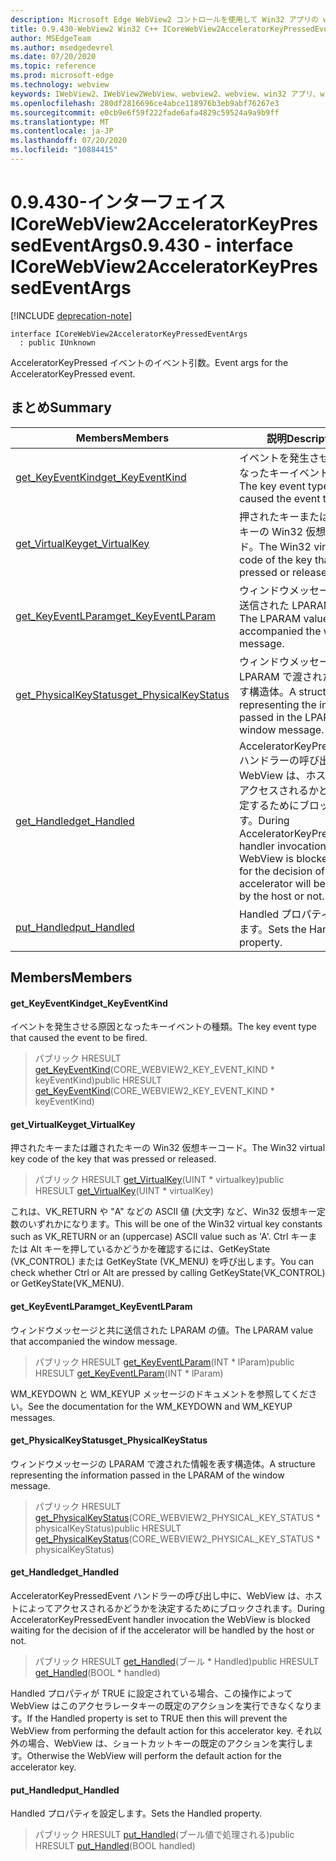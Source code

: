 ```yaml
---
description: Microsoft Edge WebView2 コントロールを使用して Win32 アプリの web コンテンツをホストする
title: 0.9.430-WebView2 Win32 C++ ICoreWebView2AcceleratorKeyPressedEventArgs
author: MSEdgeTeam
ms.author: msedgedevrel
ms.date: 07/20/2020
ms.topic: reference
ms.prod: microsoft-edge
ms.technology: webview
keywords: IWebView2、IWebView2WebView、webview2、webview、win32 アプリ、win32、edge、ICoreWebView2、ICoreWebView2Host、browser control、edge html
ms.openlocfilehash: 280df2816696ce4abce118976b3eb9abf76267e3
ms.sourcegitcommit: e0cb9e6f59f222fade6afa4829c59524a9a9b9ff
ms.translationtype: MT
ms.contentlocale: ja-JP
ms.lasthandoff: 07/20/2020
ms.locfileid: "10884415"
---
```

# <span data-ttu-id="57f68-104">0.9.430-インターフェイス ICoreWebView2AcceleratorKeyPressedEventArgs</span><span class="sxs-lookup"><span data-stu-id="57f68-104">0.9.430 - interface ICoreWebView2AcceleratorKeyPressedEventArgs</span></span> 

[!INCLUDE [deprecation-note](../../includes/deprecation-note.md)]

```
interface ICoreWebView2AcceleratorKeyPressedEventArgs
  : public IUnknown
```

<span data-ttu-id="57f68-105">AcceleratorKeyPressed イベントのイベント引数。</span><span class="sxs-lookup"><span data-stu-id="57f68-105">Event args for the AcceleratorKeyPressed event.</span></span>

## <span data-ttu-id="57f68-106">まとめ</span><span class="sxs-lookup"><span data-stu-id="57f68-106">Summary</span></span>

 <span data-ttu-id="57f68-107">Members</span><span class="sxs-lookup"><span data-stu-id="57f68-107">Members</span></span>                        | <span data-ttu-id="57f68-108">説明</span><span class="sxs-lookup"><span data-stu-id="57f68-108">Descriptions</span></span>
--------------------------------|---------------------------------------------
[<span data-ttu-id="57f68-109">get_KeyEventKind</span><span class="sxs-lookup"><span data-stu-id="57f68-109">get_KeyEventKind</span></span>](#get_keyeventkind) | <span data-ttu-id="57f68-110">イベントを発生させる原因となったキーイベントの種類。</span><span class="sxs-lookup"><span data-stu-id="57f68-110">The key event type that caused the event to be fired.</span></span>
[<span data-ttu-id="57f68-111">get_VirtualKey</span><span class="sxs-lookup"><span data-stu-id="57f68-111">get_VirtualKey</span></span>](#get_virtualkey) | <span data-ttu-id="57f68-112">押されたキーまたは離されたキーの Win32 仮想キーコード。</span><span class="sxs-lookup"><span data-stu-id="57f68-112">The Win32 virtual key code of the key that was pressed or released.</span></span>
[<span data-ttu-id="57f68-113">get_KeyEventLParam</span><span class="sxs-lookup"><span data-stu-id="57f68-113">get_KeyEventLParam</span></span>](#get_keyeventlparam) | <span data-ttu-id="57f68-114">ウィンドウメッセージと共に送信された LPARAM の値。</span><span class="sxs-lookup"><span data-stu-id="57f68-114">The LPARAM value that accompanied the window message.</span></span>
[<span data-ttu-id="57f68-115">get_PhysicalKeyStatus</span><span class="sxs-lookup"><span data-stu-id="57f68-115">get_PhysicalKeyStatus</span></span>](#get_physicalkeystatus) | <span data-ttu-id="57f68-116">ウィンドウメッセージの LPARAM で渡された情報を表す構造体。</span><span class="sxs-lookup"><span data-stu-id="57f68-116">A structure representing the information passed in the LPARAM of the window message.</span></span>
[<span data-ttu-id="57f68-117">get_Handled</span><span class="sxs-lookup"><span data-stu-id="57f68-117">get_Handled</span></span>](#get_handled) | <span data-ttu-id="57f68-118">AcceleratorKeyPressedEvent ハンドラーの呼び出し中に、WebView は、ホストによってアクセスされるかどうかを決定するためにブロックされます。</span><span class="sxs-lookup"><span data-stu-id="57f68-118">During AcceleratorKeyPressedEvent handler invocation the WebView is blocked waiting for the decision of if the accelerator will be handled by the host or not.</span></span>
[<span data-ttu-id="57f68-119">put_Handled</span><span class="sxs-lookup"><span data-stu-id="57f68-119">put_Handled</span></span>](#put_handled) | <span data-ttu-id="57f68-120">Handled プロパティを設定します。</span><span class="sxs-lookup"><span data-stu-id="57f68-120">Sets the Handled property.</span></span>

## <span data-ttu-id="57f68-121">Members</span><span class="sxs-lookup"><span data-stu-id="57f68-121">Members</span></span>

#### <span data-ttu-id="57f68-122">get_KeyEventKind</span><span class="sxs-lookup"><span data-stu-id="57f68-122">get_KeyEventKind</span></span> 

<span data-ttu-id="57f68-123">イベントを発生させる原因となったキーイベントの種類。</span><span class="sxs-lookup"><span data-stu-id="57f68-123">The key event type that caused the event to be fired.</span></span>

> <span data-ttu-id="57f68-124">パブリック HRESULT [get_KeyEventKind](#get_keyeventkind)(CORE_WEBVIEW2_KEY_EVENT_KIND \* keyEventKind)</span><span class="sxs-lookup"><span data-stu-id="57f68-124">public HRESULT [get_KeyEventKind](#get_keyeventkind)(CORE_WEBVIEW2_KEY_EVENT_KIND \* keyEventKind)</span></span>

#### <span data-ttu-id="57f68-125">get_VirtualKey</span><span class="sxs-lookup"><span data-stu-id="57f68-125">get_VirtualKey</span></span> 

<span data-ttu-id="57f68-126">押されたキーまたは離されたキーの Win32 仮想キーコード。</span><span class="sxs-lookup"><span data-stu-id="57f68-126">The Win32 virtual key code of the key that was pressed or released.</span></span>

> <span data-ttu-id="57f68-127">パブリック HRESULT [get_VirtualKey](#get_virtualkey)(UINT \* virtualkey)</span><span class="sxs-lookup"><span data-stu-id="57f68-127">public HRESULT [get_VirtualKey](#get_virtualkey)(UINT \* virtualKey)</span></span>

<span data-ttu-id="57f68-128">これは、VK_RETURN や "A" などの ASCII 値 (大文字) など、Win32 仮想キー定数のいずれかになります。</span><span class="sxs-lookup"><span data-stu-id="57f68-128">This will be one of the Win32 virtual key constants such as VK_RETURN or an (uppercase) ASCII value such as 'A'.</span></span> <span data-ttu-id="57f68-129">Ctrl キーまたは Alt キーを押しているかどうかを確認するには、GetKeyState (VK_CONTROL) または GetKeyState (VK_MENU) を呼び出します。</span><span class="sxs-lookup"><span data-stu-id="57f68-129">You can check whether Ctrl or Alt are pressed by calling GetKeyState(VK_CONTROL) or GetKeyState(VK_MENU).</span></span>

#### <span data-ttu-id="57f68-130">get_KeyEventLParam</span><span class="sxs-lookup"><span data-stu-id="57f68-130">get_KeyEventLParam</span></span> 

<span data-ttu-id="57f68-131">ウィンドウメッセージと共に送信された LPARAM の値。</span><span class="sxs-lookup"><span data-stu-id="57f68-131">The LPARAM value that accompanied the window message.</span></span>

> <span data-ttu-id="57f68-132">パブリック HRESULT [get_KeyEventLParam](#get_keyeventlparam)(INT \* lParam)</span><span class="sxs-lookup"><span data-stu-id="57f68-132">public HRESULT [get_KeyEventLParam](#get_keyeventlparam)(INT \* lParam)</span></span>

<span data-ttu-id="57f68-133">WM_KEYDOWN と WM_KEYUP メッセージのドキュメントを参照してください。</span><span class="sxs-lookup"><span data-stu-id="57f68-133">See the documentation for the WM_KEYDOWN and WM_KEYUP messages.</span></span>

#### <span data-ttu-id="57f68-134">get_PhysicalKeyStatus</span><span class="sxs-lookup"><span data-stu-id="57f68-134">get_PhysicalKeyStatus</span></span> 

<span data-ttu-id="57f68-135">ウィンドウメッセージの LPARAM で渡された情報を表す構造体。</span><span class="sxs-lookup"><span data-stu-id="57f68-135">A structure representing the information passed in the LPARAM of the window message.</span></span>

> <span data-ttu-id="57f68-136">パブリック HRESULT [get_PhysicalKeyStatus](#get_physicalkeystatus)(CORE_WEBVIEW2_PHYSICAL_KEY_STATUS \* physicalKeyStatus)</span><span class="sxs-lookup"><span data-stu-id="57f68-136">public HRESULT [get_PhysicalKeyStatus](#get_physicalkeystatus)(CORE_WEBVIEW2_PHYSICAL_KEY_STATUS \* physicalKeyStatus)</span></span>

#### <span data-ttu-id="57f68-137">get_Handled</span><span class="sxs-lookup"><span data-stu-id="57f68-137">get_Handled</span></span> 

<span data-ttu-id="57f68-138">AcceleratorKeyPressedEvent ハンドラーの呼び出し中に、WebView は、ホストによってアクセスされるかどうかを決定するためにブロックされます。</span><span class="sxs-lookup"><span data-stu-id="57f68-138">During AcceleratorKeyPressedEvent handler invocation the WebView is blocked waiting for the decision of if the accelerator will be handled by the host or not.</span></span>

> <span data-ttu-id="57f68-139">パブリック HRESULT [get_Handled](#get_handled)(ブール \* Handled)</span><span class="sxs-lookup"><span data-stu-id="57f68-139">public HRESULT [get_Handled](#get_handled)(BOOL \* handled)</span></span>

<span data-ttu-id="57f68-140">Handled プロパティが TRUE に設定されている場合、この操作によって WebView はこのアクセラレータキーの既定のアクションを実行できなくなります。</span><span class="sxs-lookup"><span data-stu-id="57f68-140">If the Handled property is set to TRUE then this will prevent the WebView from performing the default action for this accelerator key.</span></span> <span data-ttu-id="57f68-141">それ以外の場合、WebView は、ショートカットキーの既定のアクションを実行します。</span><span class="sxs-lookup"><span data-stu-id="57f68-141">Otherwise the WebView will perform the default action for the accelerator key.</span></span>

#### <span data-ttu-id="57f68-142">put_Handled</span><span class="sxs-lookup"><span data-stu-id="57f68-142">put_Handled</span></span> 

<span data-ttu-id="57f68-143">Handled プロパティを設定します。</span><span class="sxs-lookup"><span data-stu-id="57f68-143">Sets the Handled property.</span></span>

> <span data-ttu-id="57f68-144">パブリック HRESULT [put_Handled](#put_handled)(ブール値で処理される)</span><span class="sxs-lookup"><span data-stu-id="57f68-144">public HRESULT [put_Handled](#put_handled)(BOOL handled)</span></span>

